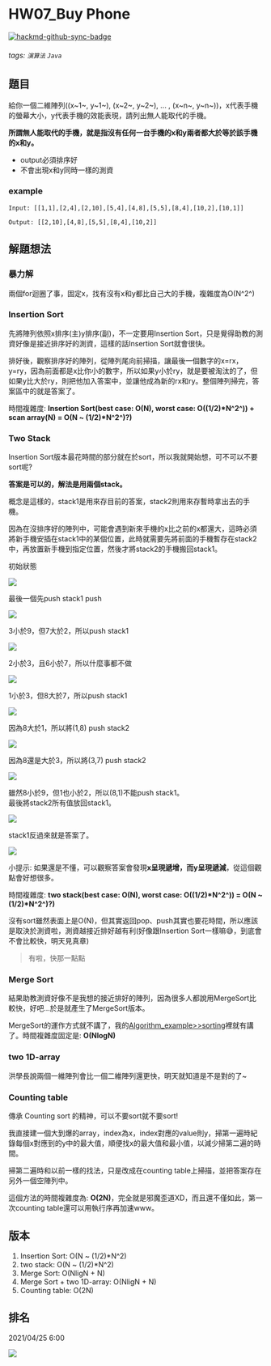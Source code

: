 # HW07_Buy Phone

[![hackmd-github-sync-badge](https://hackmd.io/vKNw7zRnRo2J43psbRxhBQ/badge)](https://hackmd.io/vKNw7zRnRo2J43psbRxhBQ)


###### tags: `演算法` `Java`

## 題目

給你一個二維陣列((x~1~, y~1~), (x~2~, y~2~), ... , (x~n~, y~n~))，x代表手機的螢幕大小，y代表手機的效能表現，請列出無人能取代的手機。

**所謂無人能取代的手機，就是指沒有任何一台手機的x和y兩者都大於等於該手機的x和y。**

* output必須排序好
* 不會出現x和y同時一樣的測資

### example
```
Input: [[1,1],[2,4],[2,10],[5,4],[4,8],[5,5],[8,4],[10,2],[10,1]]

Output: [[2,10],[4,8],[5,5],[8,4],[10,2]]
```

## 解題想法
### 暴力解
兩個for迴圈了事，固定x，找有沒有x和y都比自己大的手機，複雜度為O(N^2^)

### Insertion Sort
先將陣列依照x排序(主)y排序(副)，不一定要用Insertion Sort，只是覺得助教的測資好像是接近排序好的測資，這樣的話Insertion Sort就會很快。

排好後，觀察排序好的陣列，從陣列尾向前掃描，讓最後一個數字的x=rx，y=ry，因為前面都是x比你小的數字，所以如果y小於ry，就是要被淘汰的了，但如果y比大於ry，則把他加入答案中，並讓他成為新的rx和ry。整個陣列掃完，答案區中的就是答案了。

時間複雜度: **Insertion Sort(best case: O(N), worst case: O((1/2)\*N^2^)) + scan array(N) = O(N ~ (1/2)\*N^2^)?)**

### Two Stack
Insertion Sort版本最花時間的部分就在於sort，所以我就開始想，可不可以不要sort呢?

**答案是可以的，解法是用兩個stack。**

概念是這樣的，stack1是用來存目前的答案，stack2則用來存暫時拿出去的手機。

因為在沒排序好的陣列中，可能會遇到新來手機的x比之前的x都還大，這時必須將新手機安插在stack1中的某個位置，此時就需要先將前面的手機暫存在stack2中，再放置新手機到指定位置，然後才將stack2的手機搬回stack1。

初始狀態

![](https://i.imgur.com/w5ymLml.jpg)

最後一個先push stack1 push

![](https://i.imgur.com/m2txNqx.jpg)

3小於9，但7大於2，所以push stack1

![](https://i.imgur.com/Pq6UQnW.jpg)

2小於3，且6小於7，所以什麼事都不做

![](https://i.imgur.com/ysIqMHt.jpg)

1小於3，但8大於7，所以push stack1

![](https://i.imgur.com/aM8CPfa.jpg)

因為8大於1，所以將(1,8) push stack2

![](https://i.imgur.com/UMKbb2G.jpg)

因為8還是大於3，所以將(3,7) push stack2

![](https://i.imgur.com/QJ7IOJj.jpg)

雖然8小於9，但1也小於2，所以(8,1)不能push stack1。  
最後將stack2所有值放回stack1。

![](https://i.imgur.com/Gv9T9j9.jpg)

stack1反過來就是答案了。

![](https://i.imgur.com/SHJa4iD.jpg)

小提示: 如果還是不懂，可以觀察答案會發現**x呈現遞增，而y呈現遞減**，從這個觀點會好想很多。

時間複雜度: **two stack(best case: O(N), worst case: O((1/2)\*N^2^)) = O(N ~ (1/2)\*N^2^)?)**

沒有sort雖然表面上是O(N)，但其實返回pop、push其實也要花時間，所以應該是取決於測資啦，測資越接近排好越有利(好像跟Insertion Sort一樣嘛😅，到底會不會比較快，明天見真章)
> 有啦，快那一點點

### Merge Sort
結果助教測資好像不是我想的接近排好的陣列，因為很多人都說用MergeSort比較快，好吧...於是就產生了MergeSort版本。

MergeSort的運作方式就不講了，我的[Algorithm_example>>sorting](https://github.com/AndyChiangSH/1092_Algorithm_example/tree/master/src/sorting)裡就有講了。時間複雜度固定是: **O(NlogN)**

### two 1D-array
洪學長說兩個一維陣列會比一個二維陣列還更快，明天就知道是不是對的了~

### Counting table
傳承 Counting sort 的精神，可以不要sort就不要sort!

我直接建一個大到爆的array，index為x，index對應的value則y，掃第一遍時紀錄每個x對應到的y中的最大值，順便找x的最大值和最小值，以減少掃第二遍的時間。

掃第二遍時和以前一樣的找法，只是改成在counting table上掃描，並把答案存在另外一個空陣列中。

這個方法的時間複雜度為: **O(2N)**，完全就是邪魔歪道XD，而且還不僅如此，第一次counting table還可以用執行序再加速www。

## 版本
1. Insertion Sort: O(N ~ (1/2)*N^2)
2. two stack: O(N ~ (1/2)*N^2)
3. Merge Sort: O(NligN + N)
4. Merge Sort + two 1D-array: O(NligN + N)
5. Counting table: O(2N)

## 排名
2021/04/25 6:00

![](https://i.imgur.com/1u9Qdoq.png)
